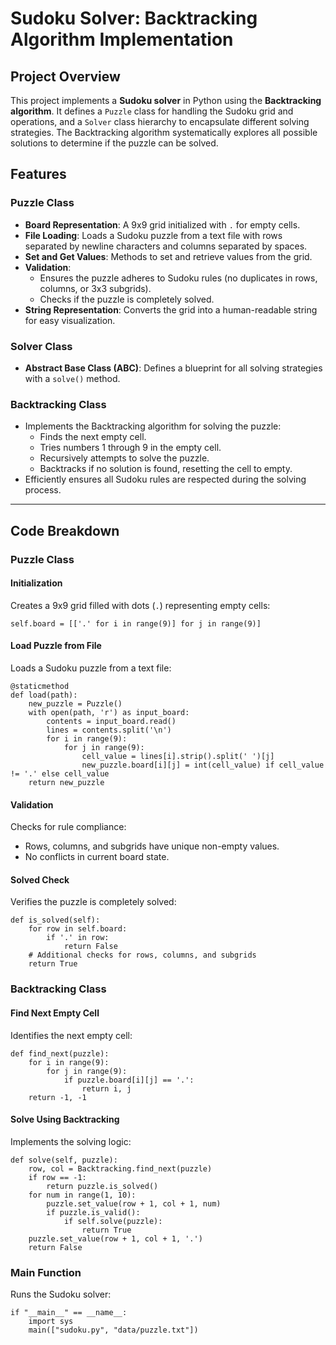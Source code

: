 # Sudoku Solver: Backtracking Algorithm Implementation

## Project Overview
This project implements a **Sudoku solver** in Python using the **Backtracking algorithm**. It defines a `Puzzle` class for handling the Sudoku grid and operations, and a `Solver` class hierarchy to encapsulate different solving strategies. The Backtracking algorithm systematically explores all possible solutions to determine if the puzzle can be solved.

## Features

### Puzzle Class
- **Board Representation**: A 9x9 grid initialized with `.` for empty cells.
- **File Loading**: Loads a Sudoku puzzle from a text file with rows separated by newline characters and columns separated by spaces.
- **Set and Get Values**: Methods to set and retrieve values from the grid.
- **Validation**:
  - Ensures the puzzle adheres to Sudoku rules (no duplicates in rows, columns, or 3x3 subgrids).
  - Checks if the puzzle is completely solved.
- **String Representation**: Converts the grid into a human-readable string for easy visualization.

### Solver Class
- **Abstract Base Class (ABC)**: Defines a blueprint for all solving strategies with a `solve()` method.

### Backtracking Class
- Implements the Backtracking algorithm for solving the puzzle:
  - Finds the next empty cell.
  - Tries numbers 1 through 9 in the empty cell.
  - Recursively attempts to solve the puzzle.
  - Backtracks if no solution is found, resetting the cell to empty.
- Efficiently ensures all Sudoku rules are respected during the solving process.

---

## Code Breakdown

### Puzzle Class
#### Initialization
Creates a 9x9 grid filled with dots (`.`) representing empty cells:
```
self.board = [['.' for i in range(9)] for j in range(9)]
```

#### Load Puzzle from File
Loads a Sudoku puzzle from a text file:
```
@staticmethod
def load(path):
    new_puzzle = Puzzle()
    with open(path, 'r') as input_board:
        contents = input_board.read()
        lines = contents.split('\n')
        for i in range(9):
            for j in range(9):
                cell_value = lines[i].strip().split(' ')[j]
                new_puzzle.board[i][j] = int(cell_value) if cell_value != '.' else cell_value
    return new_puzzle
```

#### Validation
Checks for rule compliance:
- Rows, columns, and subgrids have unique non-empty values.
- No conflicts in current board state.

#### Solved Check
Verifies the puzzle is completely solved:
```
def is_solved(self):
    for row in self.board:
        if '.' in row:
            return False
    # Additional checks for rows, columns, and subgrids
    return True
```

### Backtracking Class
#### Find Next Empty Cell
Identifies the next empty cell:
```
def find_next(puzzle):
    for i in range(9):
        for j in range(9):
            if puzzle.board[i][j] == '.':
                return i, j
    return -1, -1
```

#### Solve Using Backtracking
Implements the solving logic:
```
def solve(self, puzzle):
    row, col = Backtracking.find_next(puzzle)
    if row == -1:
        return puzzle.is_solved()
    for num in range(1, 10):
        puzzle.set_value(row + 1, col + 1, num)
        if puzzle.is_valid():
            if self.solve(puzzle):
                return True
    puzzle.set_value(row + 1, col + 1, '.')
    return False
```

### Main Function
Runs the Sudoku solver:
```
if "__main__" == __name__:
    import sys
    main(["sudoku.py", "data/puzzle.txt"])
```
